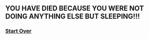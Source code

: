 ## YOU HAVE DIED BECAUSE YOU WERE NOT DOING ANYTHING ELSE BUT SLEEPING!!!

### [Start Over](home.md)